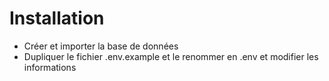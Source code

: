 # Installation
- Créer et importer la base de données
- Dupliquer le fichier .env.example et le renommer en .env et modifier les informations
